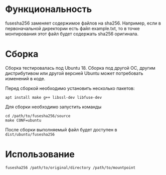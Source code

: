 # Функциональность

fusesha256 заменяет содержимое файлов на sha256. Например, если в первоначальной директории есть файл example.txt, то в точке монтирования этот файл будет содержать sha256 оригинала.

# Сборка

Сборка тестировалась под Ubuntu 18. Сборка под другой ОС, другим дистрибутивом или другой версией Ubuntu может потребовать изменений в коде.

Перед сборкой необходимо установить несколько пакетов:

```
apt install make g++ libssl-dev libfuse-dev
```

Для сборки необходимо запустить команды

```
cd /path/to/fusesha256/source
make CONF=ubuntu
```

После сборки выполняемый файл будет доступен в `dist/ubuntu/fusesha256`

# Использование

```
fusesha256 /path/to/original/directory /path/to/mountpoint
```
